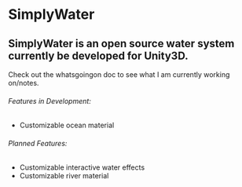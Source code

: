 # SimplyWater
SimplyWater is an open source water system currently be developed for Unity3D.
---
Check out the whatsgoingon doc to see what I am currently working on/notes.

###### Features in Development:
* Customizable ocean material

###### Planned Features:
* Customizable interactive water effects
* Customizable river material
